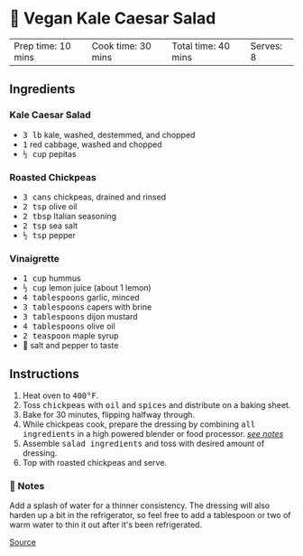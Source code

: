 # 🥗 Vegan Kale Caesar Salad

<table>
  <tr>
    <td>Prep time: 10 mins</td>
    <td>Cook time: 30 mins</td>
    <td>Total time: 40 mins</td>
    <td>Serves: 8</td>
  </tr>
</table>

## Ingredients

### Kale Caesar Salad

* <samp>3 lb</samp> kale, washed, destemmed, and chopped
* <samp>1</samp> red cabbage, washed and chopped
* <samp>½ cup</samp> pepitas

### Roasted Chickpeas

* <samp>3 cans</samp> chickpeas, drained and rinsed
* <samp>2 tsp</samp> olive oil
* <samp>2 tbsp</samp> Italian seasoning
* <samp>2 tsp</samp> sea salt
* <samp>½ tsp</samp> pepper

### Vinaigrette

* <samp>1 cup</samp> hummus
* <samp>½ cup</samp> lemon juice (about 1 lemon)
* <samp>4 tablespoons</samp> garlic, minced
* <samp>3 tablespoons</samp> capers with brine
* <samp>3 tablespoons</samp> dijon mustard
* <samp>4 tablespoons</samp> olive oil
* <samp>2 teaspoon</samp> maple syrup
* 🧂 salt and pepper to taste

## Instructions

1. Heat oven to <samp>400°F</samp>.
1. Toss <samp>chickpeas</samp> with <samp>oil</samp> and <samp>spices</samp> and distribute on a baking sheet.
1. Bake for 30 minutes, flipping halfway through.
1. While chickpeas cook, prepare the dressing by combining <samp>all ingredients</samp> in a high powered blender or food processor. *[see notes](#notes)*
1. Assemble <samp>salad ingredients</samp> and toss with desired amount of dressing.
1. Top with roasted chickpeas and serve.

### 📝 Notes

Add a splash of water for a thinner consistency. The dressing will also harden up a bit in the refrigerator, so feel free to add a tablespoon or two of warm water to thin it out after it's been refrigerated.

<a href="https://www.whitneyerd.com/2018/05/vegan-kale-caesar-salad.html" target="_blank">Source</a>
